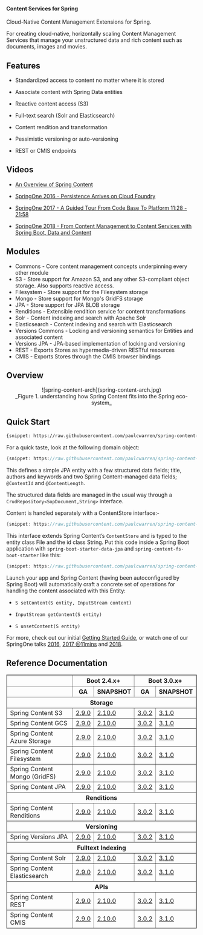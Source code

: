 #### Content Services for Spring

Cloud-Native Content Management Extensions for Spring.

For creating cloud-native, horizontally scaling Content Management Services that manage your unstructured data and rich content such as documents, images and movies.  

## Features

- Standardized access to content no matter where it is stored  

- Associate content with Spring Data entities

- Reactive content access (S3)

- Full-text search (Solr and Elasticsearch)

- Content rendition and transformation

- Pessimistic versioning or auto-versioning

- REST or CMIS endpoints

## Videos

- [An Overview of Spring Content](https://www.youtube.com/watch?v=pbDaONWWT3s)

- [SpringOne 2016 - Persistence Arrives on Cloud Foundry](https://www.youtube.com/watch?v=VisP5ebZoWw)

- [SpringOne 2017 - A Guided Tour From Code Base To Platform 11:28 - 21:58](https://www.youtube.com/watch?v=YtNvHTwHhRY&t=0s&list=PLAdzTan_eSPQ2uPeB0bByiIUMLVAhrPHL&index=93)

- [SpringOne 2018 - From Content Management to Content Services with Spring Boot, Data and Content](https://www.youtube.com/watch?v=qyIMHWR40eA)

## Modules

- Commons - Core content management concepts underpinning every other module
- S3 - Store support for Amazon S3, and any other S3-compliant object storage.  Also supports reactive access.  
- Filesystem - Store support for the Filesystem storage
- Mongo - Store support for Mongo's GridFS storage
- JPA - Store support for JPA BLOB storage
- Renditions - Extensible rendition service for content transformations
- Solr - Content indexing and search with Apache Solr
- Elasticsearch  - Content indexing and search with Elasticsearch
- Versions Commons - Locking and versioning semantics for Entities and associated content
- Versions JPA - JPA-based implementation of locking and versioning
- REST - Exports Stores as hypermedia-driven RESTful resources
- CMIS - Exports Stores through the CMIS browser bindings

## Overview

<center>![spring-content-arch](spring-content-arch.jpg)</center>
<center>_Figure 1. understanding how Spring Content fits into the Spring eco-system_</center>

## Quick Start

```xml
{snippet: https://raw.githubusercontent.com/paulcwarren/spring-content-gettingstarted/main/spring-content-fs/complete/pom.xml 38-42}
```

For a quick taste, look at the following domain object:

```java
{snippet: https://raw.githubusercontent.com/paulcwarren/spring-content-gettingstarted/main/spring-content-fs/complete/src/main/java/gettingstarted/File.java 17-33}
```

This defines a simple JPA entity with a few structured data fields; title, authors and keywords and two Spring Content-managed data fields; `@ContentId` and `@ContentLength`.

The structured data fields are managed in the usual way through a `CrudRepository<SopDocument,String>` interface.  

Content is handled separately with a ContentStore interface:-

```java
{snippet: https://raw.githubusercontent.com/paulcwarren/spring-content-gettingstarted/main/spring-content-fs/complete/src/main/java/gettingstarted/FileContentStore.java 5-6}
```

This interface extends Spring Content’s `ContentStore` and is typed to the entity class File and the id class String.  Put this code inside a Spring Boot application with `spring-boot-starter-data-jpa` and `spring-content-fs-boot-starter` like this:

```java
{snippet: https://raw.githubusercontent.com/paulcwarren/spring-content-gettingstarted/main/spring-content-fs/complete/src/main/java/gettingstarted/SpringContentApplication.java 6-12}
```

Launch your app and Spring Content (having been autoconfigured by Spring Boot) will automatically craft a concrete set of operations for handling the content associated with this Entity:

- `S setContent(S entity, InputStream content)`

- `InputStream getContent(S entity)`

- `S unsetContent(S entity)`

For more, check out our initial [Getting Started Guide](spring-content-fs-docs.md), or watch one of our SpringOne talks [2016](https://bit.ly/springone-vid), [2017 @11mins](https://www.youtube.com/watch?v=YtNvHTwHhRY) and [2018](https://www.youtube.com/watch?v=qyIMHWR40eA&t=52s).

## Reference Documentation

<table width=100% border=1px>
    <thead>
        <tr>
            <th></th>
            <th colspan=2 style="text-align:center">Boot 2.4.x+</th>
            <th colspan=2 style="text-align:center">Boot 3.0.x+</th>
        </tr>
        <tr>
            <th></th>
            <th>GA</th>
            <th>SNAPSHOT</th>
            <th>GA</th>
            <th>SNAPSHOT</th>
        </tr>
        <tr>
            <th colspan=9>Storage</th>
        </tr>
    </thead>
    <tbody>
        <tr>
            <td>Spring Content S3</td>
            <td><a href="refs/release/2.9.0/s3-index.html">2.9.0</a></td>
            <td><a href="refs/snapshot/main/s3-index.html">2.10.0</a></td>
            <td><a href="refs/release/3.0.2/s3-index.html">3.0.2</a></td>
            <td><a href="refs/snapshot/main/s3-index.html">3.1.0</a></td>
        </tr>
        <tr>
            <td>Spring Content GCS</td>
            <td><a href="refs/release/2.9.0/gcs-index.html">2.9.0</a></td>
            <td><a href="refs/snapshot/main/gcs-index.html">2.10.0</a></td>
            <td><a href="refs/release/3.0.2/gcs-index.html">3.0.2</a></td>
            <td><a href="refs/snapshot/main/gcs-index.html">3.1.0</a></td>
        </tr>
        <tr>
            <td>Spring Content Azure Storage</td>
            <td><a href="refs/release/2.9.0/azure-index.html">2.9.0</a></td>
            <td><a href="refs/snapshot/main/azure-index.html">2.10.0</a></td>
            <td><a href="refs/release/3.0.2/azure-index.html">3.0.2</a></td>
            <td><a href="refs/snapshot/main/azure-index.html">3.1.0</a></td>
        </tr>
        <tr>
            <td>Spring Content Filesystem</td>
            <td><a href="refs/release/2.9.0/fs-index.html">2.9.0</a></td>
            <td><a href="refs/snapshot/main/fs-index.html">2.10.0</a></td>
            <td><a href="refs/release/3.0.2/fs-index.html">3.0.2</a></td>
            <td><a href="refs/snapshot/main/fs-index.html">3.1.0</a></td>
        </tr>
        <tr>
            <td>Spring Content Mongo (GridFS)</td>
            <td><a href="refs/release/2.9.0/mongo-index.html">2.9.0</a></td>
            <td><a href="refs/snapshot/main/mongo-index.html">2.10.0</a></td>
            <td><a href="refs/release/3.0.2/mongo-index.html">3.0.2</a></td>
            <td><a href="refs/snapshot/main/mongo-index.html">3.1.0</a></td>
        </tr>
        <tr>
            <td>Spring Content JPA</td>
            <td><a href="refs/release/2.9.0/jpa-index.html">2.9.0</a></td>
            <td><a href="refs/snapshot/main/jpa-index.html">2.10.0</a></td>
            <td><a href="refs/release/3.0.2/jpa-index.html">3.0.2</a></td>
            <td><a href="refs/snapshot/main/jpa-index.html">3.1.0</a></td>
        </tr>
        <tr>
            <th colspan=9>Renditions</th>
        </tr>
        <tr>
            <td>Spring Content Renditions</td>
            <td><a href="refs/release/2.9.0/renditions-index.html">2.9.0</a></td>
            <td><a href="refs/snapshot/main/renditions-index.html">2.10.0</a></td>
            <td><a href="refs/release/3.0.2/renditions-index.html">3.0.2</a></td>
            <td><a href="refs/snapshot/main/renditions-index.html">3.1.0</a></td>
        </tr>
        <tr>
            <th colspan=9>Versioning</th>
        </tr>
        <tr>
            <td>Spring Versions JPA</td>
            <td><a href="refs/release/2.9.0/jpaversions-index.html">2.9.0</a></td>
            <td><a href="refs/snapshot/main/jpaversions-index.html">2.10.0</a></td>
            <td><a href="refs/release/3.0.2/jpaversions-index.html">3.0.2</a></td>
            <td><a href="refs/snapshot/main/jpaversions-index.html">3.1.0</a></td>
        </tr>
        <tr>
            <th colspan=9>Fulltext Indexing</th>
        </tr>
        <tr>
            <td>Spring Content Solr</td>
            <td><a href="refs/release/2.9.0/solr-index.html">2.9.0</a></td>
            <td><a href="refs/snapshot/main/solr-index.html">2.10.0</a></td>
            <td><a href="refs/release/3.0.2/solr-index.html">3.0.2</a></td>
            <td><a href="refs/snapshot/main/solr-index.html">3.1.0</a></td>
        </tr>
        <tr>
            <td>Spring Content Elasticsearch</td>
            <td><a href="refs/release/2.9.0/elasticsearch-index.html">2.9.0</a></td>
            <td><a href="refs/snapshot/main/elasticsearch-index.html">2.10.0</a></td>
            <td><a href="refs/release/3.0.2/elasticsearch-index.html">3.0.2</a></td>
            <td><a href="refs/snapshot/main/elasticsearch-index.html">3.1.0</a></td>
        </tr>
        <tr>
            <th colspan=9>APIs</th>
        </tr>
        <tr>
            <td>Spring Content REST</td>
            <td><a href="refs/release/2.9.0/rest-index.html">2.9.0</a></td>
            <td><a href="refs/snapshot/main/rest-index.html">2.10.0</a></td>
            <td><a href="refs/release/3.0.2/rest-index.html">3.0.2</a></td>
            <td><a href="refs/snapshot/main/rest-index.html">3.1.0</a></td>
        </tr>
        <tr>
            <td>Spring Content CMIS</td>
            <td><a href="refs/release/2.9.0/cmis-index.html">2.9.0</a></td>
            <td><a href="refs/snapshot/main/cmis-index.html">2.10.0</a></td>
            <td><a href="refs/release/3.0.2/cmis-index.html">3.0.2</a></td>
            <td><a href="refs/snapshot/main/cmis-index.html">3.1.0</a></td>
        </tr>
    </tbody>
</table>
